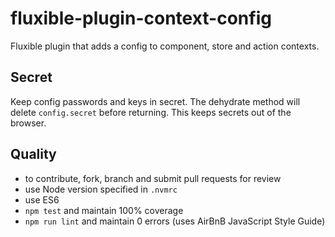 # fluxible-plugin-context-config

Fluxible plugin that adds a config to component, store and action contexts.

## Secret

Keep config passwords and keys in secret. The dehydrate method will delete `config.secret` before returning. This keeps secrets out of the browser.

## Quality

- to contribute, fork, branch and submit pull requests for review
- use Node version specified in `.nvmrc` 
- use ES6
- `npm test` and maintain 100% coverage
- `npm run lint` and maintain 0 errors (uses AirBnB JavaScript Style Guide)
